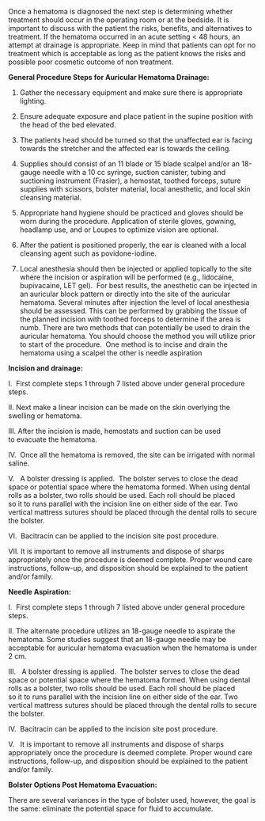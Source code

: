 Once a hematoma is diagnosed the next step is determining whether treatment should occur in the operating room or at the bedside. It is important to discuss with the patient the risks, benefits, and alternatives to treatment. If the hematoma occurred in an acute setting < 48 hours, an attempt at drainage is appropriate. Keep in mind that patients can opt for no treatment which is acceptable as long as the patient knows the risks and possible poor cosmetic outcome of non treatment.

**General Procedure Steps for Auricular Hematoma Drainage:**

1) Gather the necessary equipment and make sure there is appropriate lighting.

2) Ensure adequate exposure and place patient in the supine position with the head of the bed elevated.

3) The patients head should be turned so that the unaffected ear is facing towards the stretcher and the affected ear is towards the ceiling.

4) Supplies should consist of an 11 blade or 15 blade scalpel and/or an 18-gauge needle with a 10 cc syringe, suction canister, tubing and suctioning instrument (Frasier), a hemostat, toothed forceps, suture supplies with scissors, bolster material, local anesthetic, and local skin cleansing material.

5) Appropriate hand hygiene should be practiced and gloves should be worn during the procedure. Application of sterile gloves, gowning, headlamp use, and or Loupes to optimize vision are optional.

6) After the patient is positioned properly, the ear is cleaned with a local cleansing agent such as povidone-iodine.

7) Local anesthesia should then be injected or applied topically to the site where the incision or aspiration will be performed (e.g., lidocaine, bupivacaine, LET gel).  For best results, the anesthetic can be injected in an auricular block pattern or directly into the site of the auricular hematoma. Several minutes after injection the level of local anesthesia should be assessed. This can be performed by grabbing the tissue of the planned incision with toothed forceps to determine if the area is numb. There are two methods that can potentially be used to drain the auricular hematoma. You should choose the method you will utilize prior to start of the procedure.  One method is to incise and drain the hematoma using a scalpel the other is needle aspiration

**Incision and drainage:**

I.  First complete steps 1 through 7 listed above under general procedure steps.

II. Next make a linear incision can be made on the skin overlying the swelling or hematoma.

III. After the incision is made, hemostats and suction can be used to evacuate the hematoma.

IV.  Once all the hematoma is removed, the site can be irrigated with normal saline.

V.   A bolster dressing is applied.  The bolster serves to close the dead space or potential space where the hematoma formed. When using dental rolls as a bolster, two rolls should be used. Each roll should be placed so it to runs parallel with the incision line on either side of the ear. Two vertical mattress sutures should be placed through the dental rolls to secure the bolster.

VI.  Bacitracin can be applied to the incision site post procedure.

VII. It is important to remove all instruments and dispose of sharps appropriately once the procedure is deemed complete. Proper wound care instructions, follow-up, and disposition should be explained to the patient and/or family.

**Needle Aspiration:**

I.  First complete steps 1 through 7 listed above under general procedure steps.

II. The alternate procedure utilizes an 18-gauge needle to aspirate the hematoma. Some studies suggest that an 18-gauge needle may be acceptable for auricular hematoma evacuation when the hematoma is under 2 cm.

III.   A bolster dressing is applied.  The bolster serves to close the dead space or potential space where the hematoma formed. When using dental rolls as a bolster, two rolls should be used. Each roll should be placed so it to runs parallel with the incision line on either side of the ear. Two vertical mattress sutures should be placed through the dental rolls to secure the bolster.

IV.  Bacitracin can be applied to the incision site post procedure.

V.   It is important to remove all instruments and dispose of sharps appropriately once the procedure is deemed complete. Proper wound care instructions, follow-up, and disposition should be explained to the patient and/or family.

**Bolster Options Post Hematoma Evacuation:**

There are several variances in the type of bolster used, however, the goal is the same: eliminate the potential space for fluid to accumulate.